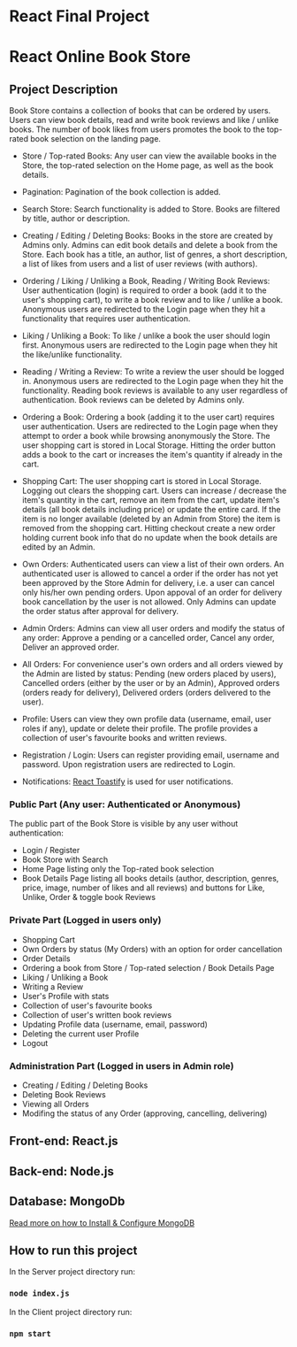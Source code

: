 # React Final Project

# React Online Book Store

## Project Description

Book Store contains a collection of books that can be ordered by users. Users can view book details, read and write book reviews and like / unlike books. The number of book likes from users promotes the book to the top-rated book selection on the landing page.

- Store / Top-rated Books:
  Any user can view the available books in the Store, the top-rated selection on the Home page, as well as the book details.

- Pagination:
  Pagination of the book collection is added.

- Search Store:
  Search functionality is added to Store. Books are filtered by title, author or description.

- Creating / Editing / Deleting Books:
  Books in the store are created by Admins only. Admins can edit book details and delete a book from the Store. Each book has a title, an author, list of genres, a short description, a list of likes from users and a list of user reviews (with authors).

- Ordering / Liking / Unliking a Book, Reading / Writing Book Reviews:
  User authentication (login) is required to order a book (add it to the user's shopping cart), to write a book review and to like / unlike a book. Anonymous users are redirected to the Login page when they hit a functionality that requires user authentication.

- Liking / Unliking a Book:
  To like / unlike a book the user should login first. Anonymous users are redirected to the Login page when they hit the like/unlike functionality.

- Reading / Writing a Review:
  To write a review the user should be logged in. Anonymous users are redirected to the Login page when they hit the functionality. Reading book reviews is available to any user regardless of authentication. Book reviews can be deleted by Admins only.

- Ordering a Book:
  Ordering a book (adding it to the user cart) requires user authentication. Users are redirected to the Login page when they attempt to order a book while browsing anonymously the Store. The user shopping cart is stored in Local Storage. Hitting the order button adds a book to the cart or increases the item's quantity if already in the cart.

- Shopping Cart:
  The user shopping cart is stored in Local Storage. Logging out clears the shopping cart. Users can increase / decrease the item's quantity in the cart, remove an item from the cart, update item's details (all book details including price) or update the entire card. If the item is no longer available (deleted by an Admin from Store) the item is removed from the shopping cart. Hitting checkout create a new order holding current book info that do no update when the book details are edited by an Admin.

- Own Orders:
  Authenticated users can view a list of their own orders. An authenticated user is allowed to cancel a order if the order has not yet been approved by the Store Admin for delivery, i.e. a user can cancel only his/her own pending orders. Upon appoval of an order for delivery book cancellation by the user is not allowed. Only Admins can update the order status after approval for delivery.

- Admin Orders:
  Admins can view all user orders and modify the status of any order: Approve a pending or a cancelled order, Cancel any order, Deliver an approved order.

- All Orders:
  For convenience user's own orders and all orders viewed by the Admin are listed by status: Pending (new orders placed by users), Cancelled orders (either by the user or by an Admin), Approved orders (orders ready for delivery), Delivered orders (orders delivered to the user).

- Profile:
  Users can view they own profile data (username, email, user roles if any), update or delete their profile. The profile provides a collection of user's favourite books and written reviews.

- Registration / Login:
  Users can register providing email, username and password. Upon registration users are redirected to Login.

- Notifications:
  [React Toastify](https://github.com/fkhadra/react-toastify) is used for user notifications.

### Public Part (Any user: Authenticated or Anonymous)

The public part of the Book Store is visible by any user without authentication:

- Login / Register
- Book Store with Search
- Home Page listing only the Top-rated book selection
- Book Details Page listing all books details (author, description, genres, price, image, number of likes and all reviews) and buttons for Like, Unlike, Order & toggle book Reviews

### Private Part (Logged in users only)

- Shopping Cart
- Own Orders by status (My Orders) with an option for order cancellation
- Order Details
- Ordering a book from Store / Top-rated selection / Book Details Page
- Liking / Unliking a Book
- Writing a Review
- User's Profile with stats
- Collection of user's favourite books
- Collection of user's written book reviews
- Updating Profile data (username, email, password)
- Deleting the current user Profile
- Logout

### Administration Part (Logged in users in Admin role)

- Creating / Editing / Deleting Books
- Deleting Book Reviews
- Viewing all Orders
- Modifing the status of any Order (approving, cancelling, delivering)

## Front-end: React.js

## Back-end: Node.js

## Database: MongoDb

[Read more on how to Install & Configure MongoDB](https://docs.mongodb.com/manual/installation/)

## How to run this project

In the Server project directory run:

### `node index.js`

In the Client project directory run:

### `npm start`
